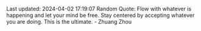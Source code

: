 Last updated: 2024-04-02 17:19:07
Random Quote: Flow with whatever is happening and let your mind be free. Stay centered by accepting whatever you are doing. This is the ultimate. - Zhuang Zhou
